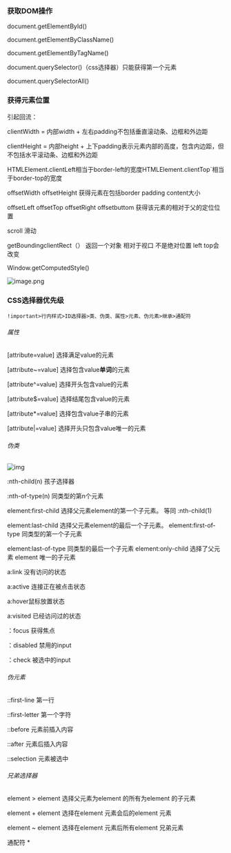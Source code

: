 ### 获取DOM操作

document.getElementById()

document.getElementByClassName()

document.getElementByTagName()

document.querySelector()（css选择器）只能获得第一个元素

document.querySelectorAll()

### 获得元素位置

引起回流：

clientWidth = 内部width + 左右padding不包括垂直滚动条、边框和外边距

clientHeight = 内部height + 上下padding表示元素内部的高度，包含内边距，但不包括水平滚动条、边框和外边距

HTMLElement.clientLeft相当于border-left的宽度HTMLElement.clientTop`相当于border-top的宽度

offsetWidth offsetHeight 获得元素在包括border padding content大小

offsetLeft offsetTop offsetRight offsetbuttom 获得该元素的相对于父的定位位置

scroll 滑动

 

getBoundingclientRect（） 返回一个对象 相对于视口 不是绝对位置 left top会改变

Window.getComputedStyle()



 ![image.png](https://p6-juejin.byteimg.com/tos-cn-i-k3u1fbpfcp/56ea066a9fde469a8a5dfd86021b3fe7~tplv-k3u1fbpfcp-watermark.awebp)



### CSS选择器优先级

`!important>行内样式>ID选择器>类、伪类、属性>元素、伪元素>继承>通配符`

###### 属性

[attribute=value] 选择满足value的元素

[attribute~=value] 选择包含value**单词**的元素

[attribute^=value] 选择开头包含value的元素

[attribute$=value] 选择结尾包含value的元素

[attribute*=value] 选择包含value子串的元素

[attribute|=value] 选择开头只包含value唯一的元素

###### 伪类

![img](https://p3-juejin.byteimg.com/tos-cn-i-k3u1fbpfcp/310652ad0bf040cda0b17b4054cecaa1~tplv-k3u1fbpfcp-watermark.awebp)

:nth-child(n) 孩子选择器

:nth-of-type(n) 同类型的第n个元素

element:first-child 选择父元素element的第一个子元素。 等同 :nth-child(1)

element:last-child 选择父元素element的最后一个子元素。
element:first-of-type 同类型的第一个子元素

element:last-of-type 同类型的最后一个子元素
element:only-child 选择了父元素 element 唯一的子元素



a:link 没有访问的状态

a:active 连接正在被点击状态

a:hover鼠标放置状态

a:visited 已经访问过的状态

：focus 获得焦点

：disabled 禁用的input

：check 被选中的input

###### 伪元素

::first-line 第一行

::first-letter 第一个字符

::before 元素前插入内容

::after 元素后插入内容

::selection 元素被选中

###### 兄弟选择器

element > element 选择父元素为element 的所有为element 的子元素

element + element  选择在element 元素会后的element 元素

element ~ element  选择在element 元素后所有element 兄弟元素

通配符 *
